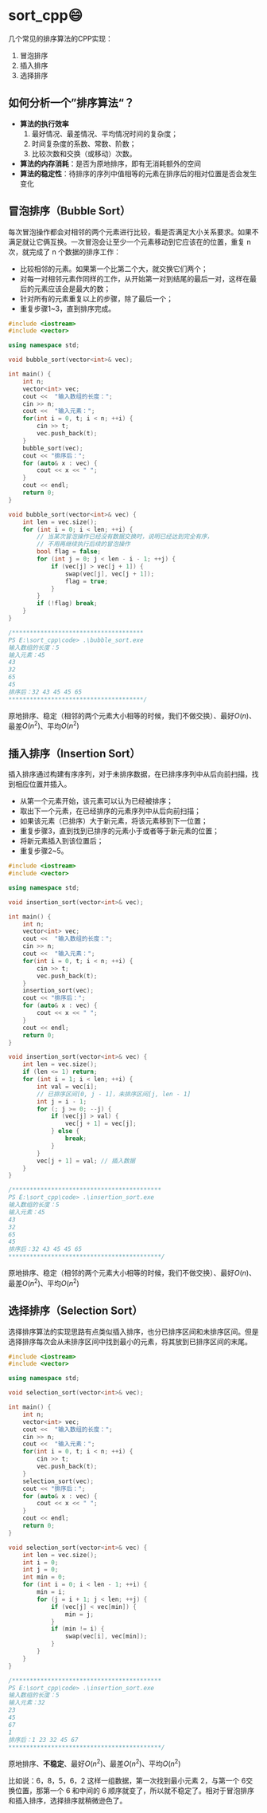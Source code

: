 # sort_cpp:smile:
几个常见的排序算法的CPP实现：

1. 冒泡排序
2. 插入排序
3. 选择排序





## 如何分析一个”排序算法“？

* **算法的执行效率**
  1. 最好情况、最差情况、平均情况时间的复杂度；
  2. 时间复杂度的系数、常数、阶数；
  3. 比较次数和交换（或移动）次数。
* **算法的内存消耗**：是否为原地排序，即有无消耗额外的空间
* **算法的稳定性**：待排序的序列中值相等的元素在排序后的相对位置是否会发生变化



## 冒泡排序（Bubble Sort）

每次冒泡操作都会对相邻的两个元素进行比较，看是否满足大小关系要求。如果不满足就让它俩互换。一次冒泡会让至少一个元素移动到它应该在的位置，重复 n 次，就完成了 n 个数据的排序工作：

- 比较相邻的元素。如果第一个比第二个大，就交换它们两个；
- 对每一对相邻元素作同样的工作，从开始第一对到结尾的最后一对，这样在最后的元素应该会是最大的数；
- 针对所有的元素重复以上的步骤，除了最后一个；
- 重复步骤1~3，直到排序完成。

```C++
#include <iostream>
#include <vector>

using namespace std;

void bubble_sort(vector<int>& vec);

int main() {
    int n;
    vector<int> vec;
    cout <<  "输入数组的长度：";
    cin >> n;
    cout <<  "输入元素：";
    for(int i = 0, t; i < n; ++i) {
        cin >> t;
        vec.push_back(t);
    }
    bubble_sort(vec);
    cout << "排序后：";
    for (auto& x : vec) {
        cout << x << " ";
    }
    cout << endl;
    return 0;
}

void bubble_sort(vector<int>& vec) {
    int len = vec.size();
    for (int i = 0; i < len; ++i) {
        // 当某次冒泡操作已经没有数据交换时，说明已经达到完全有序，
        // 不用再继续执行后续的冒泡操作
        bool flag = false;
        for (int j = 0; j < len - i - 1; ++j) {
            if (vec[j] > vec[j + 1]) {
                swap(vec[j], vec[j + 1]);
                flag = true;
            }
        }
        if (!flag) break;
    }
}

/*************************************
PS E:\sort_cpp\code> .\bubble_sort.exe
输入数组的长度：5
输入元素：45
43
32
65
45
排序后：32 43 45 45 65 
**************************************/
```

原地排序、稳定（相邻的两个元素大小相等的时候，我们不做交换）、最好$O(n)$、最差$O(n^2)$、平均$O(n^2)$



## 插入排序（Insertion Sort）

插入排序通过构建有序序列，对于未排序数据，在已排序序列中从后向前扫描，找到相应位置并插入。

- 从第一个元素开始，该元素可以认为已经被排序；
- 取出下一个元素，在已经排序的元素序列中从后向前扫描；
- 如果该元素（已排序）大于新元素，将该元素移到下一位置；
- 重复步骤3，直到找到已排序的元素小于或者等于新元素的位置；
- 将新元素插入到该位置后；
- 重复步骤2~5。

```C++
#include <iostream>
#include <vector>

using namespace std;

void insertion_sort(vector<int>& vec);

int main() {
    int n;
    vector<int> vec;
    cout <<  "输入数组的长度：";
    cin >> n;
    cout <<  "输入元素：";
    for(int i = 0, t; i < n; ++i) {
        cin >> t;
        vec.push_back(t);
    }
    insertion_sort(vec);
    cout << "排序后：";
    for (auto& x : vec) {
        cout << x << " ";
    }
    cout << endl;
    return 0;
}

void insertion_sort(vector<int>& vec) {
    int len = vec.size();
    if (len <= 1) return;
    for (int i = 1; i < len; ++i) {
        int val = vec[i];
        // 已排序区间[0, j - 1]，未排序区间[j, len - 1]
        int j = i - 1;    
        for (; j >= 0; --j) {
            if (vec[j] > val) {
                vec[j + 1] = vec[j];
            } else {
                break;
            }
        }
        vec[j + 1] = val; // 插入数据
    }
}

/******************************************
PS E:\sort_cpp\code> .\insertion_sort.exe
输入数组的长度：5
输入元素：45
43
32
65
45
排序后：32 43 45 45 65 
*******************************************/
```

原地排序、稳定（相邻的两个元素大小相等的时候，我们不做交换）、最好$O(n)$、最差$O(n^2)$、平均$O(n^2)$



## 选择排序（Selection Sort）

选择排序算法的实现思路有点类似插入排序，也分已排序区间和未排序区间。但是选择排序每次会从未排序区间中找到最小的元素，将其放到已排序区间的末尾。

```C++
#include <iostream>
#include <vector>

using namespace std;

void selection_sort(vector<int>& vec);

int main() {
    int n;
    vector<int> vec;
    cout <<  "输入数组的长度：";
    cin >> n;
    cout <<  "输入元素：";
    for(int i = 0, t; i < n; ++i) {
        cin >> t;
        vec.push_back(t);
    }
    selection_sort(vec);
    cout << "排序后：";
    for (auto& x : vec) {
        cout << x << " ";
    }
    cout << endl;
    return 0;
}

void selection_sort(vector<int>& vec) {
    int len = vec.size();
    int i = 0;
    int j = 0;
    int min = 0;
    for (int i = 0; i < len - 1; ++i) {
        min = i;
        for (j = i + 1; j < len; ++j) {
            if (vec[j] < vec[min]) {
                min = j;
            }
            if (min != i) {
                swap(vec[i], vec[min]);
            }
        }
    }
}

/******************************************
PS E:\sort_cpp\code> .\insertion_sort.exe
输入数组的长度：5
输入元素：32
23
45
67
1
排序后：1 23 32 45 67 
*******************************************/
```

原地排序、**不稳定**、最好$O(n^2)$、最差$O(n^2)$、平均$O(n^2)$

比如说：6，8，5，6，2 这样一组数据，第一次找到最小元素 2，与第一个 6交换位置，那第一个 6 和中间的 6 顺序就变了，所以就不稳定了。相对于冒泡排序和插入排序，选择排序就稍微逊色了。













































